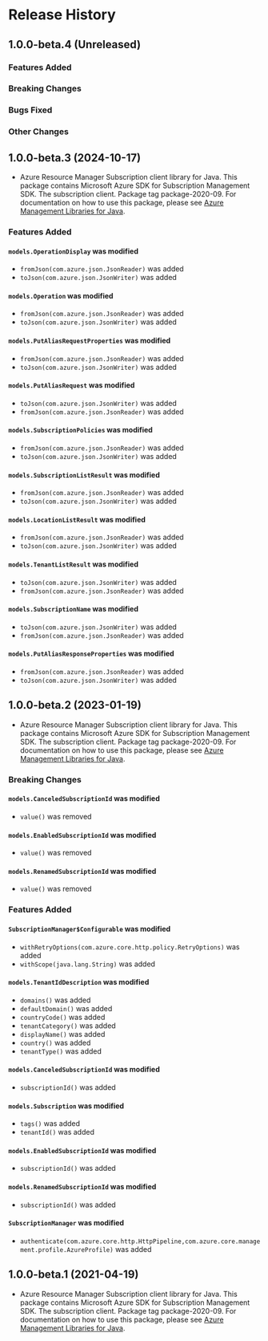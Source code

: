 # Release History

## 1.0.0-beta.4 (Unreleased)

### Features Added

### Breaking Changes

### Bugs Fixed

### Other Changes

## 1.0.0-beta.3 (2024-10-17)

- Azure Resource Manager Subscription client library for Java. This package contains Microsoft Azure SDK for Subscription Management SDK. The subscription client. Package tag package-2020-09. For documentation on how to use this package, please see [Azure Management Libraries for Java](https://aka.ms/azsdk/java/mgmt).

### Features Added

#### `models.OperationDisplay` was modified

* `fromJson(com.azure.json.JsonReader)` was added
* `toJson(com.azure.json.JsonWriter)` was added

#### `models.Operation` was modified

* `fromJson(com.azure.json.JsonReader)` was added
* `toJson(com.azure.json.JsonWriter)` was added

#### `models.PutAliasRequestProperties` was modified

* `fromJson(com.azure.json.JsonReader)` was added
* `toJson(com.azure.json.JsonWriter)` was added

#### `models.PutAliasRequest` was modified

* `toJson(com.azure.json.JsonWriter)` was added
* `fromJson(com.azure.json.JsonReader)` was added

#### `models.SubscriptionPolicies` was modified

* `fromJson(com.azure.json.JsonReader)` was added
* `toJson(com.azure.json.JsonWriter)` was added

#### `models.SubscriptionListResult` was modified

* `fromJson(com.azure.json.JsonReader)` was added
* `toJson(com.azure.json.JsonWriter)` was added

#### `models.LocationListResult` was modified

* `fromJson(com.azure.json.JsonReader)` was added
* `toJson(com.azure.json.JsonWriter)` was added

#### `models.TenantListResult` was modified

* `toJson(com.azure.json.JsonWriter)` was added
* `fromJson(com.azure.json.JsonReader)` was added

#### `models.SubscriptionName` was modified

* `toJson(com.azure.json.JsonWriter)` was added
* `fromJson(com.azure.json.JsonReader)` was added

#### `models.PutAliasResponseProperties` was modified

* `fromJson(com.azure.json.JsonReader)` was added
* `toJson(com.azure.json.JsonWriter)` was added

## 1.0.0-beta.2 (2023-01-19)

- Azure Resource Manager Subscription client library for Java. This package contains Microsoft Azure SDK for Subscription Management SDK. The subscription client. Package tag package-2020-09. For documentation on how to use this package, please see [Azure Management Libraries for Java](https://aka.ms/azsdk/java/mgmt).

### Breaking Changes

#### `models.CanceledSubscriptionId` was modified

* `value()` was removed

#### `models.EnabledSubscriptionId` was modified

* `value()` was removed

#### `models.RenamedSubscriptionId` was modified

* `value()` was removed

### Features Added

#### `SubscriptionManager$Configurable` was modified

* `withRetryOptions(com.azure.core.http.policy.RetryOptions)` was added
* `withScope(java.lang.String)` was added

#### `models.TenantIdDescription` was modified

* `domains()` was added
* `defaultDomain()` was added
* `countryCode()` was added
* `tenantCategory()` was added
* `displayName()` was added
* `country()` was added
* `tenantType()` was added

#### `models.CanceledSubscriptionId` was modified

* `subscriptionId()` was added

#### `models.Subscription` was modified

* `tags()` was added
* `tenantId()` was added

#### `models.EnabledSubscriptionId` was modified

* `subscriptionId()` was added

#### `models.RenamedSubscriptionId` was modified

* `subscriptionId()` was added

#### `SubscriptionManager` was modified

* `authenticate(com.azure.core.http.HttpPipeline,com.azure.core.management.profile.AzureProfile)` was added

## 1.0.0-beta.1 (2021-04-19)

- Azure Resource Manager Subscription client library for Java. This package contains Microsoft Azure SDK for Subscription Management SDK. The subscription client. Package tag package-2020-09. For documentation on how to use this package, please see [Azure Management Libraries for Java](https://aka.ms/azsdk/java/mgmt).
